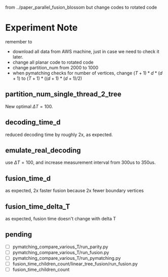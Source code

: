 from ../paper_parallel_fusion_blossom but change codes to rotated code


# Experiment Note

remember to 
- download all data from AWS machine, just in case we need to check it later.
- change all planar code to rotated code
- change partition_num from 2000 to 1000
- when pymatching checks for number of vertices, change $(T+1)*d*(d+1)$ to $(T+1)*((d+1)*(d+1)/2)$

## partition_num_single_thread_2_tree

New optimal $\Delta T = 100$.

## decoding_time_d

reduced decoding time by roughly 2x, as expected.

## emulate_real_decoding

use $\Delta T = 100$, and increase measurement interval from 300us to 350us.

## fusion_time_d

as expected, 2x faster fusion because 2x fewer boundary vertices

## fusion_time_delta_T

as expected, fusion time doesn't change with delta T

## pending

- [ ] pymatching_compare_various_T/run_parity.py
- [ ] pymatching_compare_various_T/run_fusion.py
- [ ] pymatching_compare_various_T/run_pymatching.py
- [ ] fusion_time_children_count/linear_tree_fusion/run_fusion.py
- [ ] fusion_time_children_count
